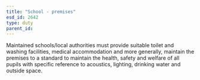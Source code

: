 ```yaml
---
title: "School - premises"
esd_id: 2642
type: duty
parent_id:  
---
```


Maintained schools/local authorities must provide suitable toilet and washing facilities, medical accommodation and more generally, maintain the premises to a standard to maintain the health, safety and welfare of all pupils with specific reference to acoustics, lighting, drinking water and outside space.

